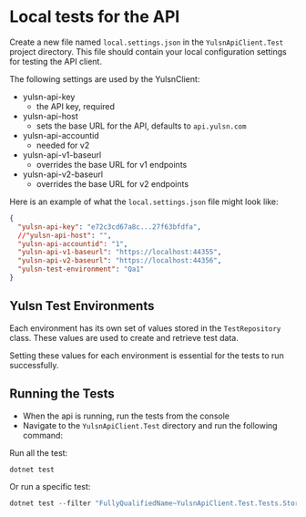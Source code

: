 # Local tests for the API

Create a new file named `local.settings.json` in the `YulsnApiClient.Test` project directory. This file should contain your local configuration settings for testing the API client.

The following settings are used by the YulsnClient:

- yulsn-api-key
	- the API key, required
- yulsn-api-host
	- sets the base URL for the API, defaults to `api.yulsn.com`
- yulsn-api-accountid
	- needed for v2
- yulsn-api-v1-baseurl
	- overrides the base URL for v1 endpoints
- yulsn-api-v2-baseurl
	- overrides the base URL for v2 endpoints

Here is an example of what the `local.settings.json` file might look like:
```json
{
  "yulsn-api-key": "e72c3cd67a8c...27f63bfdfa",
  //"yulsn-api-host": "",
  "yulsn-api-accountid": "1",
  "yulsn-api-v1-baseurl": "https://localhost:44355",
  "yulsn-api-v2-baseurl": "https://localhost:44356",
  "yulsn-test-environment": "Qa1"
}
```

## Yulsn Test Environments

Each environment has its own set of values stored in the `TestRepository` class. 
These values are used to create and retrieve test data. 

Setting these values for each environment is essential for the tests to run successfully.

## Running the Tests
- When the api is running, run the tests from the console
- Navigate to the `YulsnApiClient.Test` directory and run the following command:

Run all the test:

```powershell
dotnet test
```

Or run a specific test:

```powershell
dotnet test --filter "FullyQualifiedName~YulsnApiClient.Test.Tests.StoresTest.GetStoreById"
```